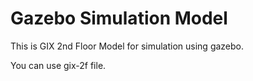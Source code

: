 # Gazebo Simulation Model

This is GIX 2nd Floor Model for simulation using gazebo.

You can use gix-2f file.